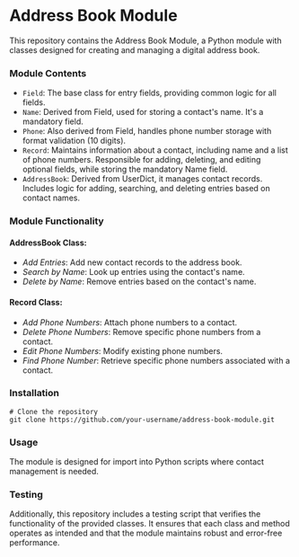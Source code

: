 # Address Book Module

This repository contains the Address Book Module, a Python module with classes designed for creating and managing a digital address book.

### Module Contents

- `Field`: The base class for entry fields, providing common logic for all fields.
- `Name`: Derived from Field, used for storing a contact's name. It's a mandatory field.
- `Phone`: Also derived from Field, handles phone number storage with format validation (10 digits).
- `Record`: Maintains information about a contact, including name and a list of phone numbers. Responsible for adding, deleting, and editing optional fields, while storing the mandatory Name field.
- `AddressBook`: Derived from UserDict, it manages contact records. Includes logic for adding, searching, and deleting entries based on contact names.

### Module Functionality

#### AddressBook Class:

- *Add Entries*: Add new contact records to the address book.
- *Search by Name*: Look up entries using the contact's name.
- *Delete by Name*: Remove entries based on the contact's name.

#### Record Class:

- *Add Phone Numbers*: Attach phone numbers to a contact.
- *Delete Phone Numbers*: Remove specific phone numbers from a contact.
- *Edit Phone Numbers*: Modify existing phone numbers.
- *Find Phone Number*: Retrieve specific phone numbers associated with a contact.

### Installation

    # Clone the repository
    git clone https://github.com/your-username/address-book-module.git

### Usage

The module is designed for import into Python scripts where contact management is needed.

### Testing
Additionally, this repository includes a testing script that verifies the functionality of the provided classes. 
It ensures that each class and method operates as intended and that the module maintains robust and error-free performance.
